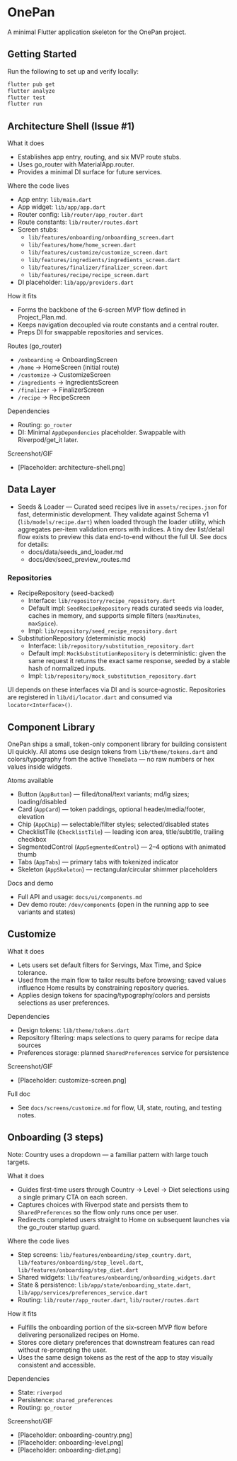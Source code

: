 # OnePan

A minimal Flutter application skeleton for the OnePan project.

## Getting Started

Run the following to set up and verify locally:

```sh
flutter pub get
flutter analyze
flutter test
flutter run
```

## Architecture Shell (Issue #1)

What it does
- Establishes app entry, routing, and six MVP route stubs.
- Uses go_router with MaterialApp.router.
- Provides a minimal DI surface for future services.

Where the code lives
- App entry: `lib/main.dart`
- App widget: `lib/app/app.dart`
- Router config: `lib/router/app_router.dart`
- Route constants: `lib/router/routes.dart`
- Screen stubs:
  - `lib/features/onboarding/onboarding_screen.dart`
  - `lib/features/home/home_screen.dart`
  - `lib/features/customize/customize_screen.dart`
  - `lib/features/ingredients/ingredients_screen.dart`
  - `lib/features/finalizer/finalizer_screen.dart`
  - `lib/features/recipe/recipe_screen.dart`
- DI placeholder: `lib/app/providers.dart`

How it fits
- Forms the backbone of the 6-screen MVP flow defined in Project_Plan.md.
- Keeps navigation decoupled via route constants and a central router.
- Preps DI for swappable repositories and services.

Routes (go_router)
- `/onboarding` → OnboardingScreen
- `/home` → HomeScreen (initial route)
- `/customize` → CustomizeScreen
- `/ingredients` → IngredientsScreen
- `/finalizer` → FinalizerScreen
- `/recipe` → RecipeScreen

Dependencies
- Routing: `go_router`
- DI: Minimal `AppDependencies` placeholder. Swappable with Riverpod/get_it later.

Screenshot/GIF
- [Placeholder: architecture-shell.png]

## Data Layer

- Seeds & Loader — Curated seed recipes live in `assets/recipes.json` for fast, deterministic development. They validate against Schema v1 (`lib/models/recipe.dart`) when loaded through the loader utility, which aggregates per-item validation errors with indices. A tiny dev list/detail flow exists to preview this data end-to-end without the full UI. See docs for details:
  - docs/data/seeds_and_loader.md
  - docs/dev/seed_preview_routes.md

### Repositories
- RecipeRepository (seed-backed)
  - Interface: `lib/repository/recipe_repository.dart`
  - Default impl: `SeedRecipeRepository` reads curated seeds via loader, caches in memory, and supports simple filters (`maxMinutes`, `maxSpice`).
  - Impl: `lib/repository/seed_recipe_repository.dart`
- SubstitutionRepository (deterministic mock)
  - Interface: `lib/repository/substitution_repository.dart`
  - Default impl: `MockSubstitutionRepository` is deterministic: given the same request it returns the exact same response, seeded by a stable hash of normalized inputs.
  - Impl: `lib/repository/mock_substitution_repository.dart`

UI depends on these interfaces via DI and is source-agnostic. Repositories are registered in `lib/di/locator.dart` and consumed via `locator<Interface>()`.

## Component Library

OnePan ships a small, token-only component library for building consistent UI quickly. All atoms use design tokens from `lib/theme/tokens.dart` and colors/typography from the active `ThemeData` — no raw numbers or hex values inside widgets.

Atoms available
- Button (`AppButton`) — filled/tonal/text variants; md/lg sizes; loading/disabled
- Card (`AppCard`) — token paddings, optional header/media/footer, elevation
- Chip (`AppChip`) — selectable/filter styles; selected/disabled states
- ChecklistTile (`ChecklistTile`) — leading icon area, title/subtitle, trailing checkbox
- SegmentedControl (`AppSegmentedControl`) — 2–4 options with animated thumb
- Tabs (`AppTabs`) — primary tabs with tokenized indicator
- Skeleton (`AppSkeleton`) — rectangular/circular shimmer placeholders

Docs and demo
- Full API and usage: `docs/ui/components.md`
- Dev demo route: `/dev/components` (open in the running app to see variants and states)

## Customize

What it does
- Lets users set default filters for Servings, Max Time, and Spice tolerance.
- Used from the main flow to tailor results before browsing; saved values influence Home results by constraining repository queries.
- Applies design tokens for spacing/typography/colors and persists selections as user preferences.

Dependencies
- Design tokens: `lib/theme/tokens.dart`
- Repository filtering: maps selections to query params for recipe data sources
- Preferences storage: planned `SharedPreferences` service for persistence

Screenshot/GIF
- [Placeholder: customize-screen.png]

Full doc
- See `docs/screens/customize.md` for flow, UI, state, routing, and testing notes.

## Onboarding (3 steps)

Note: Country uses a dropdown — a familiar pattern with large touch targets.

What it does
- Guides first-time users through Country → Level → Diet selections using a single primary CTA on each screen.
- Captures choices with Riverpod state and persists them to `SharedPreferences` so the flow only runs once per user.
- Redirects completed users straight to Home on subsequent launches via the go_router startup guard.

Where the code lives
- Step screens: `lib/features/onboarding/step_country.dart`, `lib/features/onboarding/step_level.dart`, `lib/features/onboarding/step_diet.dart`
- Shared widgets: `lib/features/onboarding/onboarding_widgets.dart`
- State & persistence: `lib/app/state/onboarding_state.dart`, `lib/app/services/preferences_service.dart`
- Routing: `lib/router/app_router.dart`, `lib/router/routes.dart`

How it fits
- Fulfills the onboarding portion of the six-screen MVP flow before delivering personalized recipes on Home.
- Stores core dietary preferences that downstream features can read without re-prompting the user.
- Uses the same design tokens as the rest of the app to stay visually consistent and accessible.

Dependencies
- State: `riverpod`
- Persistence: `shared_preferences`
- Routing: `go_router`

Screenshot/GIF
- [Placeholder: onboarding-country.png]
- [Placeholder: onboarding-level.png]
- [Placeholder: onboarding-diet.png]
